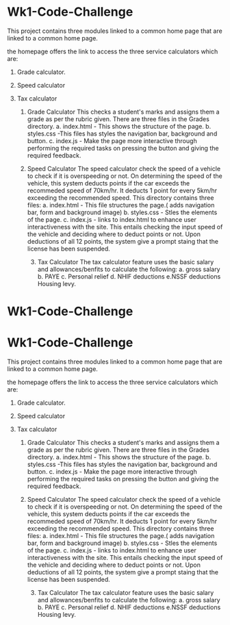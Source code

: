 # Wk1-Code-Challenge
This project contains three modules linked to a common home page that are linked to a common home page.

the homepage offers the link to access the three service calculators which are:

1. Grade calculator.
2. Speed calculator
3. Tax calculator

   1. Grade Calculator
      This checks a student's marks and assigns them a grade as per the rubric given.
      There are three files in the Grades directory.
      a. index.html - This shows the structure of the page.
      b. styles.css -This files has styles the navigation bar, background and button.
      c. index.js - Make the page more interactive through performing the required tasks on pressing the button and giving the required feedback.

    2. Speed Calculator
       The speed calculator check the speed of a vehicle to check if it is overspeeding or not.
       On determining the speed of the vehicle, this system deducts points if the car exceeds the recommeded speed of 70km/hr.
       It deducts 1 point for every 5km/hr exceeding the recommended speed.
       This directory contains three files:
        a.    index.html - This file structures the page.( adds navigation bar, form and background image)
        b. styles.css - Stles the elements of the page.
        c. index.js - links to index.html to enhance user interactiveness with the site. This entails checking the input speed of the vehicle and
       deciding where to deduct points or not. Upon deductions of all 12 points, the system give a prompt staing that the license has been suspended.

       3. Tax Calculator
       The tax calculator feature uses the basic salary and allowances/benfits to calculate the following:
       a. gross salary
       b. PAYE
       c. Personal relief
       d. NHIF deductions
       e.NSSF deductions
       Housing levy.  
       

# Wk1-Code-Challenge
# Wk1-Code-Challenge
This project contains three modules linked to a common home page that are linked to a common home page.

the homepage offers the link to access the three service calculators which are:

1. Grade calculator.
2. Speed calculator
3. Tax calculator

   1. Grade Calculator
      This checks a student's marks and assigns them a grade as per the rubric given.
      There are three files in the Grades directory.
      a. index.html - This shows the structure of the page.
      b. styles.css -This files has styles the navigation bar, background and button.
      c. index.js - Make the page more interactive through performing the required tasks on pressing the button and giving the required feedback.

    2. Speed Calculator
       The speed calculator check the speed of a vehicle to check if it is overspeeding or not.
       On determining the speed of the vehicle, this system deducts points if the car exceeds the recommeded speed of 70km/hr.
       It deducts 1 point for every 5km/hr exceeding the recommended speed.
       This directory contains three files:
        a.    index.html - This file structures the page.( adds navigation bar, form and background image)
        b. styles.css - Stles the elements of the page.
        c. index.js - links to index.html to enhance user interactiveness with the site. This entails checking the input speed of the vehicle and
       deciding where to deduct points or not. Upon deductions of all 12 points, the system give a prompt staing that the license has been suspended.

       3. Tax Calculator
       The tax calculator feature uses the basic salary and allowances/benfits to calculate the following:
       a. gross salary
       b. PAYE
       c. Personal relief
       d. NHIF deductions
       e.NSSF deductions
       Housing levy.  
       

